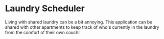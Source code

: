 # Laundry Scheduler
Living with shared laundry can be a bit annoying. This application can be shared with other apartments to keep track of who's currently in the laundry from the comfort of their own couch!
